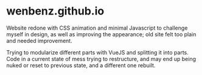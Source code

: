 # wenbenz.github.io
Website redone with CSS animation and minimal Javascript to challenge myself in design, as well as improving the appearance; old site felt too plain and needed improvement.

Trying to modularize different parts with VueJS and splitting it into parts.
Code in a current state of mess trying to restructure, and may end up being nuked or reset to previous state, and a different one rebuilt.
